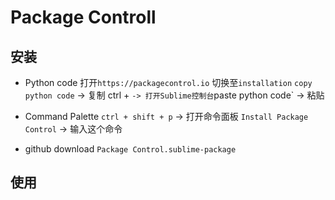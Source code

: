 # Package Controll

## 安装
- Python code
打开`https://packagecontrol.io`
切换至`installation`
`copy python code` -> 复制
ctrl + ` -> 打开Sublime控制台
`paste python code` -> 粘贴

- Command Palette
`ctrl + shift + p` -> 打开命令面板
`Install Package Control` -> 输入这个命令

- github
download `Package Control.sublime-package`

## 使用
